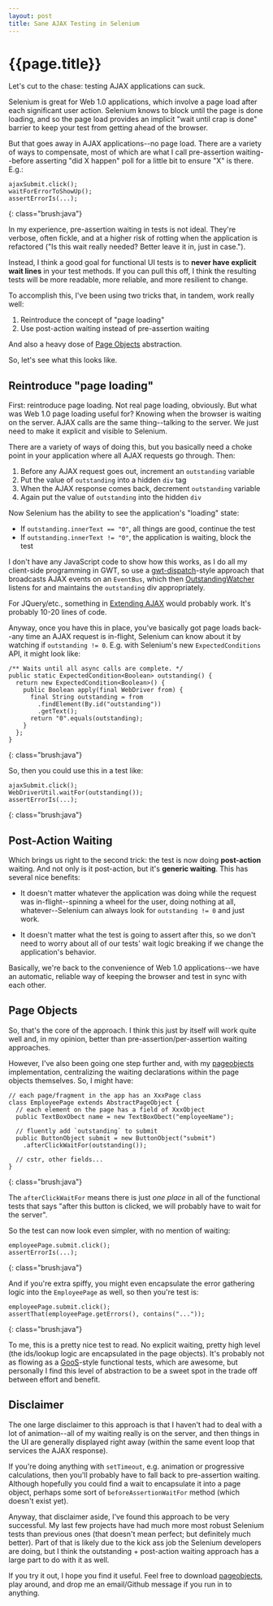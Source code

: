 ```yaml
---
layout: post
title: Sane AJAX Testing in Selenium
---
```


{{page.title}}
==============

Let's cut to the chase: testing AJAX applications can suck.

Selenium is great for Web 1.0 applications, which involve a page load after each significant user action. Selenium knows to block until the page is done loading, and so the page load provides an implicit "wait until crap is done" barrier to keep your test from getting ahead of the browser.

But that goes away in AJAX applications--no page load. There are a variety of ways to compensate, most of which are what I call pre-assertion waiting--before asserting "did X happen" poll for a little bit to ensure "X" is there. E.g.:

    ajaxSubmit.click();
    waitForErrorToShowUp();
    assertErrorIs(...);
{: class="brush:java"}

In my experience, pre-assertion waiting in tests is not ideal. They're verbose, often fickle, and at a higher risk of rotting when the application is refactored ("Is this wait really needed? Better leave it in, just in case.").

Instead, I think a good goal for functional UI tests is to **never have explicit wait lines** in your test methods. If you can pull this off, I think the resulting tests will be more readable, more reliable, and more resilient to change.

To accomplish this, I've been using two tricks that, in tandem, work really well:

1. Reintroduce the concept of "page loading"
2. Use post-action waiting instead of pre-assertion waiting

And also a heavy dose of [Page Objects](http://code.google.com/p/selenium/wiki/PageObjects) abstraction.

So, let's see what this looks like.

Reintroduce "page loading"
--------------------------

First: reintroduce page loading. Not real page loading, obviously. But what was Web 1.0 page loading useful for? Knowing when the browser is waiting on the server. AJAX calls are the same thing--talking to the server. We just need to make it explicit and visible to Selenium.

There are a variety of ways of doing this, but you basically need a choke point in your application where all AJAX requests go through. Then:

1. Before any AJAX request goes out, increment an `outstanding` variable
2. Put the value of `outstanding` into a hidden `div` tag
3. When the AJAX response comes back, decrement `outstanding` variable
4. Again put the value of `outstanding` into the hidden `div`

Now Selenium has the ability to see the application's "loading" state:

* If `outstanding.innerText == "0"`, all things are good, continue the test
* If `outstanding.innerText != "0"`, the application is waiting, block the test

I don't have any JavaScript code to show how this works, as I do all my client-side programming in GWT, so use a [gwt-dispatch](http://code.google.com/p/gwt-dispatch/)-style approach that broadcasts AJAX events on an `EventBus`, which then [OutstandingWatcher](https://github.com/stephenh/tessell/blob/master/user/src/main/java/org/tessell/util/OutstandingWatcher.java) listens for and maintains the `outstanding` div appropriately.

For JQuery/etc., something in [Extending AJAX](http://api.jquery.com/extending-ajax/) would probably work. It's probably 10-20 lines of code.

Anyway, once you have this in place, you've basically got page loads back--any time an AJAX request is in-flight, Selenium can know about it by watching if `outstanding != 0`. E.g. with Selenium's new `ExpectedConditions` API, it might look like:

    /** Waits until all async calls are complete. */
    public static ExpectedCondition<Boolean> outstanding() {
      return new ExpectedCondition<Boolean>() {
        public Boolean apply(final WebDriver from) {
          final String outstanding = from
            .findElement(By.id("outstanding"))
            .getText();
          return "0".equals(outstanding);
        }
      };
    }
{: class="brush:java"}

So, then you could use this in a test like:

    ajaxSubmit.click();
    WebDriverUtil.waitFor(outstanding());
    assertErrorIs(...);
{: class="brush:java"}

Post-Action Waiting
-------------------

Which brings us right to the second trick: the test is now doing **post-action** waiting. And not only is it post-action, but it's **generic waiting**. This has several nice benefits:

* It doesn't matter whatever the application was doing while the request was in-flight--spinning a wheel for the user, doing nothing at all, whatever--Selenium can always look for `outstanding != 0` and just work.

* It doesn't matter what the test is going to assert after this, so we don't need to worry about all of our tests' wait logic breaking if we change the application's behavior.

Basically, we're back to the convenience of Web 1.0 applications--we have an automatic, reliable way of keeping the browser and test in sync with each other.

Page Objects
------------

So, that's the core of the approach. I think this just by itself will work quite well and, in my opinion, better than pre-assertion/per-assertion waiting approaches.

However, I've also been going one step further and, with my [pageobjects](https://github.com/stephenh/pageobjects) implementation, centralizing the waiting declarations within the page objects themselves. So, I might have:

    // each page/fragment in the app has an XxxPage class
    class EmployeePage extends AbstractPageObject {
      // each element on the page has a field of XxxObject
      public TextBoxObect name = new TextBoxObect("employeeName");

      // fluently add `outstanding` to submit
      public ButtonObject submit = new ButtonObject("submit")
        .afterClickWaitFor(outstanding());

      // cstr, other fields...
    }
{: class="brush:java"}

The `afterClickWaitFor` means there is just *one place* in all of the functional tests that says "after this button is clicked, we will probably have to wait for the server".

So the test can now look even simpler, with no mention of waiting:

    employeePage.submit.click();
    assertErrorIs(...);
{: class="brush:java"}

And if you're extra spiffy, you might even encapsulate the error gathering logic into the `EmployeePage` as well, so then you're test is:

    employeePage.submit.click();
    assertThat(employeePage.getErrors(), contains("..."));
{: class="brush:java"}

To me, this is a pretty nice test to read. No explicit waiting, pretty high level (the ids/lookup logic are encapsulated in the page objects). It's probably not as flowing as a [GooS](http://www.growing-object-oriented-software.com/)-style functional tests, which are awesome, but personally I find this level of abstraction to be a sweet spot in the trade off between effort and benefit.

Disclaimer
----------

The one large disclaimer to this approach is that I haven't had to deal with a lot of animation--all of my waiting really is on the server, and then things in the UI are generally displayed right away (within the same event loop that services the AJAX response).

If you're doing anything with `setTimeout`, e.g. animation or progressive calculations, then you'll probably have to fall back to pre-assertion waiting. Although hopefully you could find a wait to encapsulate it into a page object, perhaps some sort of `beforeAssertionWaitFor` method (which doesn't exist yet).

Anyway, that disclaimer aside, I've found this approach to be very successful. My last few projects have had much more most robust Selenium tests than previous ones (that doesn't mean perfect; but definitely much better). Part of that is likely due to the kick ass job the Selenium developers are doing, but I think the outstanding + post-action waiting approach has a large part to do with it as well.

If you try it out, I hope you find it useful. Feel free to download [pageobjects](https://github.com/stephenh/pageobjects), play around, and drop me an email/Github message if you run in to anything.

